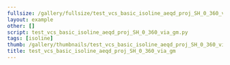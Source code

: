 ```yaml
---
fullsize: /gallery/fullsize/test_vcs_basic_isoline_aeqd_proj_SH_0_360_via_gm.png
layout: example
other: []
script: test_vcs_basic_isoline_aeqd_proj_SH_0_360_via_gm.py
tags: [isoline]
thumb: /gallery/thumbnails/test_vcs_basic_isoline_aeqd_proj_SH_0_360_via_gm.png
title: test_vcs_basic_isoline_aeqd_proj_SH_0_360_via_gm
---
```

